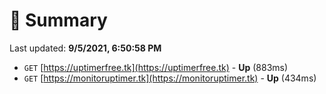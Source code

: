 # 📖 Summary
Last updated: **9/5/2021, 6:50:58 PM**

- `GET` [https://uptimerfree.tk](https://uptimerfree.tk) - **Up** (883ms)
- `GET` [https://monitoruptimer.tk](https://monitoruptimer.tk) - **Up** (434ms)
